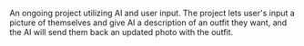 An ongoing project utilizing AI and user input. The project lets user's input a picture of themselves and give AI a description of an outfit they want, and the AI will send them back an updated photo with the outfit.
